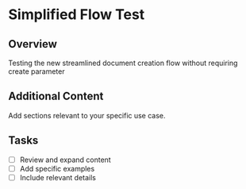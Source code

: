 # Simplified Flow Test

## Overview
Testing the new streamlined document creation flow without requiring create parameter

## Additional Content
Add sections relevant to your specific use case.

## Tasks
- [ ] Review and expand content
- [ ] Add specific examples
- [ ] Include relevant details